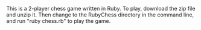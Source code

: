 This is a 2-player chess game written in Ruby. To play, download the zip file and unzip it. Then change to the RubyChess directory in the command line, and run "ruby chess.rb" to play the game.
